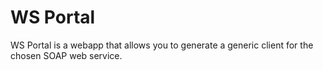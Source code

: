 # WS Portal
WS Portal is a webapp that allows you to generate a generic client for the chosen SOAP web service.
